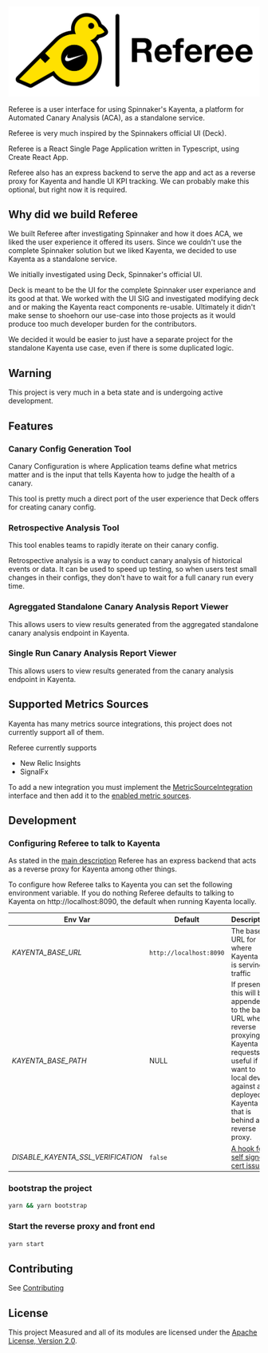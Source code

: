 <img width="800" alt="Referee Logo" src="/docs/assets/dark-on-light-horizontal-lockup.png">

Referee is a user interface for using Spinnaker's Kayenta, a platform for Automated Canary Analysis (ACA), as a standalone service.

Referee is very much inspired by the Spinnakers official UI (Deck).

Referee is a React Single Page Application written in Typescript, using Create React App.

Referee also has an express backend to serve the app and act as a reverse proxy for Kayenta and handle UI KPI tracking. We can probably make this optional, but right now it is required.

## Why did we build Referee

We built Referee after investigating Spinnaker and how it does ACA, we liked the user experience it offered its users. Since we couldn't use the complete Spinnaker solution but we liked Kayenta, we decided to use Kayenta as a standalone service.

We initially investigated using Deck, Spinnaker's official UI.

Deck is meant to be the UI for the complete Spinnaker user experiance and its good at that. We worked with the UI SIG and investigated modifying deck and or making the Kayenta react components re-usable. Ultimately it didn't make sense to shoehorn our use-case into those projects as it would produce too much developer burden for the contributors.

We decided it would be easier to just have a separate project for the standalone Kayenta use case, even if there is some duplicated logic.

## Warning

This project is very much in a beta state and is undergoing active development.

## Features

### Canary Config Generation Tool

Canary Configuration is where Application teams define what metrics matter and is the input that tells Kayenta how to judge the health of a canary.

This tool is pretty much a direct port of the user experience that Deck offers for creating canary config.

### Retrospective Analysis Tool

This tool enables teams to rapidly iterate on their canary config.

Retrospective analysis is a way to conduct canary analysis of historical events or data. It can be used to speed up testing, so when users test small changes in their configs, they don't have to wait for a full canary run every time.

### Agreggated Standalone Canary Analysis Report Viewer

This allows users to view results generated from the aggregated standalone canary analysis endpoint in Kayenta.

### Single Run Canary Analysis Report Viewer

This allows users to view results generated from the canary analysis endpoint in Kayenta.

<!-- TODO document how this works with the toc yaml.
### Organization Specific Documentation hosting

This allows operators to inject their org specific docs as markdown into packages/client/public/docs/
-->

<!-- TODO document how this works and default to just logging to stdout, if users don't supply a custom reporter
### Metrics and Key Performance Indicators (KPIs) Reporting
-->

## Supported Metrics Sources

Kayenta has many metrics source integrations, this project does not currently support all of them.

Referee currently supports

- New Relic Insights
- SignalFx

To add a new integration you must implement the [MetricSourceIntegration](/packages/client/src/metricSources/MetricSourceIntegration.ts) interface and then add it to the [enabled metric sources](/packages/client/src/metricSources/index.tsx).

## Development

### Configuring Referee to talk to Kayenta

As stated in the [main description](#referee) Referee has an express backend that acts as a reverse proxy for Kayenta among other things.

To configure how Referee talks to Kayenta you can set the following environment variable.
If you do nothing Referee defaults to talking to Kayenta on http://localhost:8090, the default when running Kayenta locally.

Env Var | Default | Description
--------|---------|-------------
*KAYENTA_BASE_URL* | `http://localhost:8090` | The base URL for where Kayenta is is serving traffic
*KAYENTA_BASE_PATH* | NULL | If present this will be appended to the base URL when reverse proxying Kayenta requests, useful if want to local dev against a deployed Kayenta that is behind a reverse proxy.
*DISABLE_KAYENTA_SSL_VERIFICATION* | `false` | [A hook for self signed cert issues](https://www.npmjs.com/package/express-http-proxy#q-how-to-ignore-self-signed-certificates-)

### bootstrap the project

```bash
yarn && yarn bootstrap
```

### Start the reverse proxy and front end

```bash
yarn start
```

## Contributing

See [Contributing](CONTRIBUTING.md)

## License

This project Measured and all of its modules are licensed under the [Apache License, Version 2.0](LICENSE.txt).
